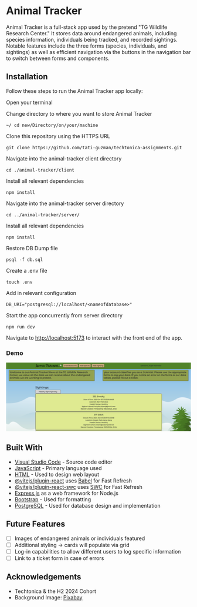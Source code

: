 # Animal Tracker

Animal Tracker is a full-stack app used by the pretend "TG Wildlife Research Center." It stores data around endangered animals, including species information, individuals being tracked, and recorded sightings. Notable features include the three forms (species, individuals, and sightings) as well as efficient navigation via the buttons in the navigation bar to switch between forms and components.

## Installation

Follow these steps to run the Animal Tracker app locally:

Open your terminal

Change directory to where you want to store Animal Tracker

```
~/ cd new/Directory/on/your/machine
```

Clone this repository using the HTTPS URL

```
git clone https://github.com/tati-guzman/techtonica-assignments.git
```

Navigate into the animal-tracker client directory

```
cd ./animal-tracker/client
```

Install all relevant dependencies

```
npm install
```

Navigate into the animal-tracker server directory

```
cd ../animal-tracker/server/
```

Install all relevant dependencies

```
npm install
```

Restore DB Dump file

```
psql -f db.sql
```

Create a .env file

```
touch .env
```

Add in relevant configuration

```
DB_URI="postgresql://localhost/<nameofdatabase>"
```

Start the app concurrently from server directory

```
npm run dev
```

Navigate to [http://localhost:5173](http://localhost:5173) to interact with the front end of the app.

### Demo

<img src='client/src/assets/Animal_Tracker_Screenshot.png'>

## Built With

* [Visual Studio Code](https://code.visualstudio.com/) - Source code editor
* [JavaScript](https://www.javascript.com/) - Primary language used
* [HTML](https://html.com/) - Used to design web layout
* [@vitejs/plugin-react](https://github.com/vitejs/vite-plugin-react/blob/main/packages/plugin-react/README.md) uses [Babel](https://babeljs.io/) for Fast Refresh
* [@vitejs/plugin-react-swc](https://github.com/vitejs/vite-plugin-react-swc) uses [SWC](https://swc.rs/) for Fast Refresh
* [Express.js](https://expressjs.com/) as a web framework for Node.js
* [Bootstrap](https://getbootstrap.com/docs/4.0/components/buttons/) - Used for formatting
* [PostgreSQL](https://www.postgresql.org/docs/current/datatype-datetime.html) - Used for database design and implementation

## Future Features

- [ ] Images of endangered animals or individuals featured
- [ ] Additional styling -> cards will populate via grid
- [ ] Log-in capabilities to allow different users to log specific information
- [ ] Link to a ticket form in case of errors

## Acknowledgements

* Techtonica & the H2 2024 Cohort
* Background Image: [Pixabay](https://pixabay.com/illustrations/trees-field-hills-mountains-forest-7191822/)